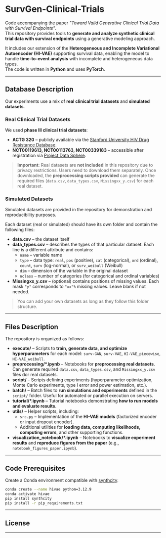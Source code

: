 # SurvGen-Clinical-Trials

Code accompanying the paper *"Toward Valid Generative Clinical Trial Data with Survival Endpoints"*.  
This repository provides tools to **generate and analyze synthetic clinical trial data with survival endpoints** using a generative modeling approach.

It includes our extension of the **Heterogeneous and Incomplete Variational Autoencoder (HI-VAE)** supporting survival data, enabling the model to handle **time-to-event analysis** with incomplete and heterogeneous data types.  
The code is written in **Python** and uses **PyTorch**.

---

<!-- ## Table of Contents
1. [Database Description](#database-description)
2. [Files Description](#files-description)
3. [Code Prerequisites](#code-prerequisites)
4. [Citation](#citation)
5. [License](#license)
<!-- --- -->

## Database Description

Our experiments use a mix of **real clinical trial datasets** and **simulated datasets**.  

### Real Clinical Trial Datasets

We used **phase III clinical trial datasets**:  

* **ACTG 320** – publicly available via the [Stanford University HIV Drug Resistance Database](https://hivdb.stanford.edu/pages/clinicalStudyData/ACTG320.html).  
* **NCT00119613, NCT00113763, NCT00339183** – accessible after registration via [Project Data Sphere](https://data.projectdatasphere.org).  

> **Important:** Real datasets are **not included** in this repository due to privacy restrictions. Users need to download them separately. Once downloaded, the **preprocessing scripts provided** can generate the required files (`data.csv`, `data_types.csv`, `Missingxx_y.csv`) for each real dataset.

### Simulated Datasets

Simulated datasets are provided in the repository for demonstration and reproducibility purposes.  

Each dataset (real or simulated) should have its own folder and contain the following files:  
* **data.csv** – the dataset itself  
* **data_types.csv** – describes the types of that particular dataset. Each line is a different attribute and contains:  
    * `name` – variable name  
    * `type` – data type: `real`, `pos` (positive), `cat` (categorical), `ord` (ordinal), `count`, `surv` (log-normal), or `surv_weibull` (Weibull)  
    * `dim` – dimension of the variable in the original dataset  
    * `nclass` – number of categories (for categorical and ordinal variables)  
* **Missingxx_y.csv** – (optional) contains positions of missing values. Each mask `"y"` corresponds to `"xx"%` missing values. Leave blank if not needed.  

> You can add your own datasets as long as they follow this folder structure.  

---

## Files Description

The repository is organized as follows:

* **execute/** – Scripts to **train, generate data, and optimize hyperparameters** for each model: `surv-GAN`, `surv-VAE`, `HI-VAE_piecewise`, `HI-VAE_weibull`.  
* **preprocessing/*.ipynb** – Notebooks for **preprocessing real datasets**. Can generate required `data.csv`, `data_types.csv`, and `Missingxx_y.csv` files dor real datasets.  
* **script/** – Scripts defining experiments (hyperparameter optimization, Monte Carlo experiments, type I error and power estimation, etc.).  
* **batch/** – Batch files to **run simulations and experiments** defined in the `script/` folder. Useful for automated or parallel execution on servers.
* **tutorial/*.ipynb** – Tutorial notebooks demonstrating **how to run models and evaluate results**.  
* **utils/** – Helper scripts, including:  
	- `src.py` – Implementation of the **HI-VAE models** (factorized encoder or input dropout encoder).  
	- Additional utilities for **loading data, computing likelihoods, computing errors**, and other supporting functions.  
* **visualization_notebook/*.ipynb** – Notebooks to **visualize experiment results** and **reproduce figures from the paper** (e.g., `notebook_figures_paper.ipynb`).

---

## Code Prerequisites

Create a Conda environment compatible with [synthcity](https://github.com/vanderschaarlab/synthcity):

```bash
conda create --name hivae python=3.12.9
conda activate hivae
pip install synthcity
pip install -r pip_requirements.txt
```

---

## License 

---




